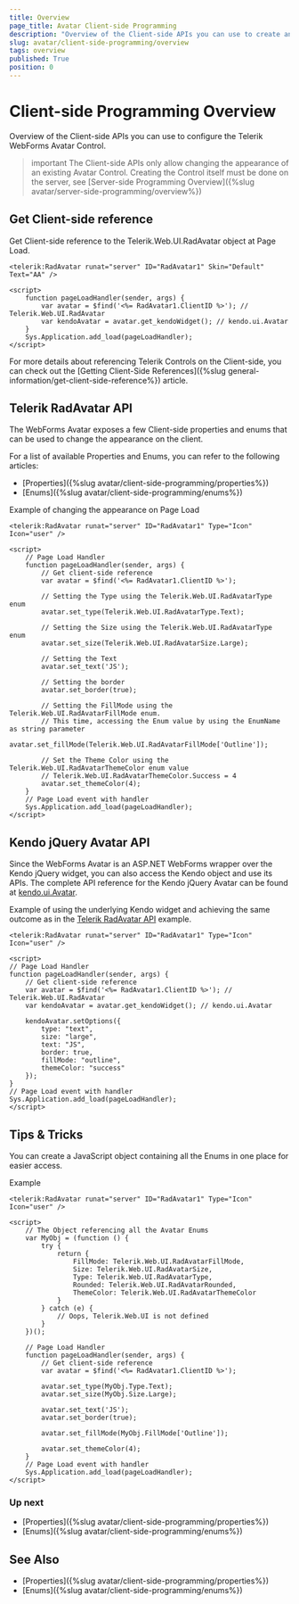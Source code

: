```yaml
---
title: Overview
page_title: Avatar Client-side Programming
description: "Overview of the Client-side APIs you can use to create and configure the Telerik WebForms Avatar Control."
slug: avatar/client-side-programming/overview
tags: overview
published: True
position: 0
---
```


# Client-side Programming Overview

Overview of the Client-side APIs you can use to configure the Telerik WebForms Avatar Control.

>important The Client-side APIs only allow changing the appearance of an existing Avatar Control. Creating the Control itself must be done on the server, see [Server-side Programming Overview]({%slug avatar/server-side-programming/overview%})

## Get Client-side reference

Get Client-side reference to the Telerik.Web.UI.RadAvatar object at Page Load.

````ASP.NET
<telerik:RadAvatar runat="server" ID="RadAvatar1" Skin="Default" Text="AA" />

<script>
    function pageLoadHandler(sender, args) {
        var avatar = $find('<%= RadAvatar1.ClientID %>'); // Telerik.Web.UI.RadAvatar
        var kendoAvatar = avatar.get_kendoWidget(); // kendo.ui.Avatar
    }
    Sys.Application.add_load(pageLoadHandler);
</script>
````

For more details about referencing Telerik Controls on the Client-side, you can check out the [Getting Client-Side References]({%slug general-information/get-client-side-reference%}) article.

## Telerik RadAvatar API

The WebForms Avatar exposes a few Client-side properties and enums that can be used to change the appearance on the client.

For a list of available Properties and Enums, you can refer to the following articles:
- [Properties]({%slug avatar/client-side-programming/properties%})
- [Enums]({%slug avatar/client-side-programming/enums%})

Example of changing the appearance on Page Load

````ASP.NET
<telerik:RadAvatar runat="server" ID="RadAvatar1" Type="Icon" Icon="user" />

<script>
    // Page Load Handler
    function pageLoadHandler(sender, args) {
        // Get client-side reference
        var avatar = $find('<%= RadAvatar1.ClientID %>');

        // Setting the Type using the Telerik.Web.UI.RadAvatarType enum
        avatar.set_type(Telerik.Web.UI.RadAvatarType.Text);

        // Setting the Size using the Telerik.Web.UI.RadAvatarType enum
        avatar.set_size(Telerik.Web.UI.RadAvatarSize.Large);

        // Setting the Text
        avatar.set_text('JS');

        // Setting the border
        avatar.set_border(true);

        // Setting the FillMode using the Telerik.Web.UI.RadAvatarFillMode enum.
        // This time, accessing the Enum value by using the EnumName as string parameter
        avatar.set_fillMode(Telerik.Web.UI.RadAvatarFillMode['Outline']);

        // Set the Theme Color using the Telerik.Web.UI.RadAvatarThemeColor enum value
        // Telerik.Web.UI.RadAvatarThemeColor.Success = 4
        avatar.set_themeColor(4);
    }
    // Page Load event with handler
    Sys.Application.add_load(pageLoadHandler);
</script>
````

## Kendo jQuery Avatar API

Since the WebForms Avatar is an ASP.NET WebForms wrapper over the Kendo jQuery widget, you can also access the Kendo object and use its APIs. The complete API reference for the Kendo jQuery Avatar can be found at [kendo.ui.Avatar](https://docs.telerik.com/kendo-ui/api/javascript/ui/avatar).

Example of using the underlying Kendo widget and achieving the same outcome as in the [Telerik RadAvatar API](#telerik-radavatar-api) example.

````ASP.NET
<telerik:RadAvatar runat="server" ID="RadAvatar1" Type="Icon" Icon="user" />

<script>
// Page Load Handler
function pageLoadHandler(sender, args) {
    // Get client-side reference
    var avatar = $find('<%= RadAvatar1.ClientID %>'); // Telerik.Web.UI.RadAvatar
    var kendoAvatar = avatar.get_kendoWidget(); // kendo.ui.Avatar

    kendoAvatar.setOptions({
        type: "text",
        size: "large",
        text: "JS",
        border: true,
        fillMode: "outline",
        themeColor: "success"
    });
}
// Page Load event with handler
Sys.Application.add_load(pageLoadHandler);
</script>
````


## Tips & Tricks

You can create a JavaScript object containing all the Enums in one place for easier access.

Example

````ASP.NET
<telerik:RadAvatar runat="server" ID="RadAvatar1" Type="Icon" Icon="user" />

<script>
    // The Object referencing all the Avatar Enums
    var MyObj = (function () {
        try {
            return {
                FillMode: Telerik.Web.UI.RadAvatarFillMode,
                Size: Telerik.Web.UI.RadAvatarSize,
                Type: Telerik.Web.UI.RadAvatarType,
                Rounded: Telerik.Web.UI.RadAvatarRounded,
                ThemeColor: Telerik.Web.UI.RadAvatarThemeColor
            }
        } catch (e) {
            // Oops, Telerik.Web.UI is not defined
        }
    })();

    // Page Load Handler
    function pageLoadHandler(sender, args) {
        // Get client-side reference
        var avatar = $find('<%= RadAvatar1.ClientID %>');

        avatar.set_type(MyObj.Type.Text);
        avatar.set_size(MyObj.Size.Large);

        avatar.set_text('JS');
        avatar.set_border(true);

        avatar.set_fillMode(MyObj.FillMode['Outline']);

        avatar.set_themeColor(4);
    }
    // Page Load event with handler
    Sys.Application.add_load(pageLoadHandler);
</script>
````

### Up next

- [Properties]({%slug avatar/client-side-programming/properties%})
- [Enums]({%slug avatar/client-side-programming/enums%})


## See Also

- [Properties]({%slug avatar/client-side-programming/properties%})
- [Enums]({%slug avatar/client-side-programming/enums%})
